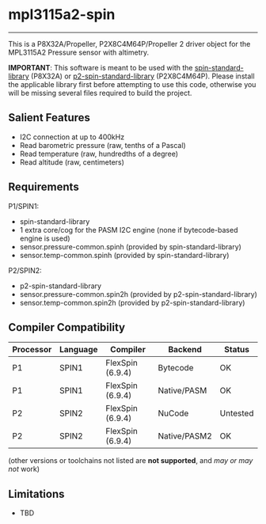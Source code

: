 # mpl3115a2-spin
----------------

This is a P8X32A/Propeller, P2X8C4M64P/Propeller 2 driver object for the MPL3115A2 Pressure sensor with altimetry.

**IMPORTANT**: This software is meant to be used with the [spin-standard-library](https://github.com/avsa242/spin-standard-library) (P8X32A) or [p2-spin-standard-library](https://github.com/avsa242/p2-spin-standard-library) (P2X8C4M64P). Please install the applicable library first before attempting to use this code, otherwise you will be missing several files required to build the project.


## Salient Features

* I2C connection at up to 400kHz
* Read barometric pressure (raw, tenths of a Pascal)
* Read temperature (raw, hundredths of a degree)
* Read altitude (raw, centimeters)


## Requirements

P1/SPIN1:

* spin-standard-library
* 1 extra core/cog for the PASM I2C engine (none if bytecode-based engine is used)
* sensor.pressure-common.spinh (provided by spin-standard-library)
* sensor.temp-common.spinh (provided by spin-standard-library)

P2/SPIN2:

* p2-spin-standard-library
* sensor.pressure-common.spin2h (provided by p2-spin-standard-library)
* sensor.temp-common.spin2h (provided by p2-spin-standard-library)


## Compiler Compatibility

| Processor | Language | Compiler               | Backend      | Status                |
|-----------|----------|------------------------|--------------|-----------------------|
| P1        | SPIN1    | FlexSpin (6.9.4)       | Bytecode     | OK                    |
| P1        | SPIN1    | FlexSpin (6.9.4)       | Native/PASM  | OK                    |
| P2        | SPIN2    | FlexSpin (6.9.4)       | NuCode       | Untested              |
| P2        | SPIN2    | FlexSpin (6.9.4)       | Native/PASM2 | OK                    |

(other versions or toolchains not listed are __not supported__, and _may or may not_ work)


## Limitations

* TBD

